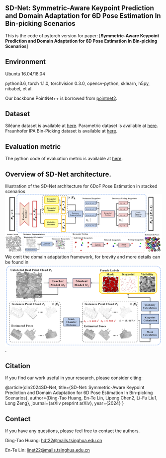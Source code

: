 ## SD-Net: Symmetric-Aware Keypoint Prediction and Domain Adaptation for 6D Pose Estimation In Bin-picking Scenarios
This is the code of pytorch version for paper: [**Symmetric-Aware Keypoint Prediction and Domain Adaptation for 6D Pose Estimation In Bin-picking Scenarios**]





## Environment
Ubuntu 16.04/18.04

python3.6, torch 1.1.0, torchvision 0.3.0, opencv-python, sklearn, h5py, nibabel, et al.

Our backbone PointNet++ is borrowed from [pointnet2](https://github.com/erikwijmans/Pointnet2_PyTorch).

## Dataset
Siléane dataset is available at [here](http://rbregier.github.io/dataset2017).
Parametric dataset is available at [here](https://github.com/lvwj19/ParametricNet).
Fraunhofer IPA Bin-Picking dataset is available at [here](https://owncloud.fraunhofer.de/index.php/s/AacICuOWQVWDDfP?path=%2F).

## Evaluation metric
The python code of evaluation metric is available at [here](https://github.com/rbregier/pose_recovery_evaluation).

## Overview of SD-Net architecture.
Illustration of the SD-Net architecture for 6DoF Pose Estimation in stacked scenarios
![Alt text](/images/model1.png)
We omit the domain adaptation framework, for brevity and more details can be found in ![Alt text](/images/model2.png).



## Citation
If you find our work useful in your research, please consider citing:

@article{din2024SD-Net,
title={SD-Net: Symmetric-Aware Keypoint Prediction and Domain Adaptation for 6D Pose Estimation In Bin-picking Scenarios},
author={Ding-Tao Huang, En-Te Lin, Lipeng Chen2, Li-Fu Liu1, Long Zeng},
journal={arXiv preprint arXiv},
year={2024}
}


## Contact

If you have any questions, please feel free to contact the authors. 

Ding-Tao Huang: [hdt22@mails.tsinghua.edu.cn](hdt22@mails.tsinghua.edu.cn)

En-Te Lin: [linet22@mails.tsinghua.edu.cn](linet22@mails.tsinghua.edu.cn)
